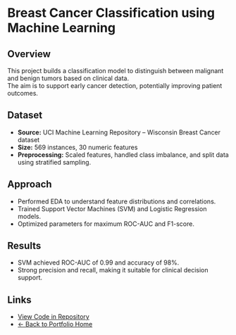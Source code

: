 # Breast Cancer Classification using Machine Learning

## Overview
This project builds a classification model to distinguish between malignant and benign tumors based on clinical data.  
The aim is to support early cancer detection, potentially improving patient outcomes.

## Dataset
- **Source:** UCI Machine Learning Repository – Wisconsin Breast Cancer dataset  
- **Size:** 569 instances, 30 numeric features  
- **Preprocessing:** Scaled features, handled class imbalance, and split data using stratified sampling.

## Approach
- Performed EDA to understand feature distributions and correlations.
- Trained Support Vector Machines (SVM) and Logistic Regression models.
- Optimized parameters for maximum ROC-AUC and F1-score.

## Results
- SVM achieved ROC-AUC of 0.99 and accuracy of 98%.
- Strong precision and recall, making it suitable for clinical decision support.

## Links
- [View Code in Repository](https://github.com/TSAKONG22/taesakong/tree/main/projects/breast-cancer-classification)  
- [← Back to Portfolio Home](/taesakong/)
